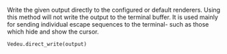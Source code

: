 Write the given output directly to the configured or default
renderers. Using this method will not write the output to the terminal
buffer. It is used mainly for sending individual escape sequences to
the terminal- such as those which hide and show the cursor.

    Vedeu.direct_write(output)
